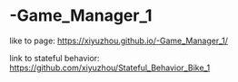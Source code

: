 # -Game_Manager_1
like to page:
https://xiyuzhou.github.io/-Game_Manager_1/

link to stateful behavior:
https://github.com/xiyuzhou/Stateful_Behavior_Bike_1
